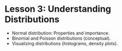 # Lesson 3: Understanding Distributions

* Normal distribution: Properties and importance.
* Binomial and Poisson distributions (conceptual).
* Visualizing distributions (histograms, density plots).
